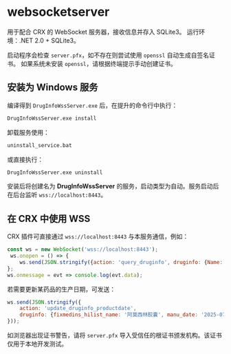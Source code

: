 # websocketserver
用于配合 CRX 的 WebSocket 服务器，接收信息并存入 SQLite3。
运行环境：.NET 2.0 + SQLite3。

启动程序会检查 `server.pfx`，如不存在则尝试使用 `openssl` 自动生成自签名证书。
如果系统未安装 `openssl`，请根据终端提示手动创建证书。

## 安装为 Windows 服务

编译得到 `DrugInfoWssServer.exe` 后，在提升的命令行中执行：

```cmd
DrugInfoWssServer.exe install
```

卸载服务使用：

```cmd
uninstall_service.bat
```

或直接执行：

```cmd
DrugInfoWssServer.exe uninstall
```

安装后将创建名为 **DrugInfoWssServer** 的服务，启动类型为自动。服务启动后在后台监听 `wss://localhost:8443`。

## 在 CRX 中使用 WSS

CRX 插件可直接通过 `wss://localhost:8443` 与本服务通信，例如：

```javascript
const ws = new WebSocket('wss://localhost:8443');
 ws.onopen = () => {
    ws.send(JSON.stringify({action: 'query_druginfo', druginfo: {Name: '药品名称'}}));
};
ws.onmessage = evt => console.log(evt.data);
```

若需要更新某药品的生产日期，可发送：

```javascript
ws.send(JSON.stringify({
    action: 'update_druginfo_productdate',
    druginfo: {fixmedins_hilist_name: '阿莫西林胶囊', manu_date: '2025-07-23'}
}));
```

如浏览器出现证书警告，请将 `server.pfx` 导入受信任的根证书颁发机构。该证书仅用于本地开发测试。
